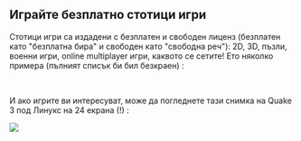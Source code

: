 <?php require("../../entete.php"); ?> <?php require("../../base.php"); ?>

<div id="corps">

<h2>Играйте безплатно стотици игри</h2>

<p>Стотици игри са издадени с безплатен и свободен лиценз (безплатен като "безплатна бира" и свободен като "свободна реч"): 2D, 3D, пъзли, военни игри, online multiplayer игри, каквото се сетите! Ето няколко примера (пълният списък би бил безкраен) :</p>

<div id="items">

<?php all_games_from_file (); ?>

<br class="clearboth" />
</div>

<p>И ако игрите ви интересуват, може да погледнете тази снимка на Quake 3 под Линукс на 24 екрана (!) :</p>

<p><a href="Images/quake_24_screens.jpg"><img src="Images/quake_24_screens_thumbnail.jpg" /></a></p>

</div>


